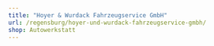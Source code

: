 ```yaml
---
title: "Hoyer & Wurdack Fahrzeugservice GmbH"
url: /regensburg/hoyer-und-wurdack-fahrzeugservice-gmbh/
shop: Autowerkstatt
---
```

